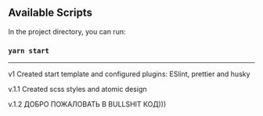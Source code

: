 ## Available Scripts

In the project directory, you can run:
### `yarn start`

***

v1 Created start template and configured plugins: ESlint, prettier and husky

v.1.1 Created scss styles and atomic design

v.1.2 ДОБРО ПОЖАЛОВАТЬ В BULLSHIT КОД)))